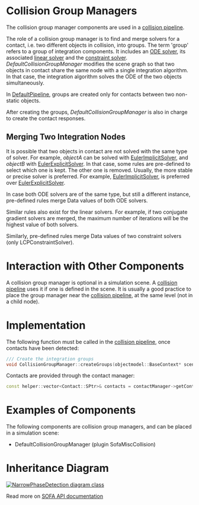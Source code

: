 Collision Group Managers
========================

The collision group manager components are used in a [collision pipeline](../../../using-sofa/components/collision/detection/algorithm/collisionpipeline).

The role of a collision group manager is to find and merge solvers for a contact, i.e. two different objects in collision, into groups.
The term 'group' refers to a group of integration components.
It includes an [ODE solver](../../../using-sofa/simulation-principles/system-resolution/integration-scheme), its associated [linear solver](../../../simulation-principles/system-resolution/linear-solver/) and the [constraint solver](../../../using-sofa/simulation-principles/constraint/lagrange-constraint).
_DefaultCollisionGroupManager_ modifies the scene graph so that two objects in contact share the same node with a single integration algorithm.
In that case, the integration algorithm solves the ODE of the two objects simultaneously.

In [DefaultPipeline](../../../using-sofa/components/collision/detection/algorithm/defaultpipeline), groups are created only for contacts between two non-static objects.

After creating the groups, _DefaultCollisionGroupManager_ is also in charge to create the contact responses. 

## Merging Two Integration Nodes

It is possible that two objects in contact are not solved with the same type of solver.
For example, _objectA_ can be solved with [EulerImplicitSolver](../../../components/odesolver/backward/eulerimplicitsolver/), and _objectB_ with [EulerExplicitSolver](../../../components/odesolver/forward/eulerexplicitsolver/).
In that case, some rules are pre-defined to select which one is kept.
The other one is removed.
Usually, the more stable or precise solver is preferred.
For example, [EulerImplicitSolver](../../../components/odesolver/backward/eulerimplicitsolver/), is preferred over [EulerExplicitSolver](../../../components/odesolver/forward/eulerexplicitsolver/).

In case both ODE solvers are of the same type, but still a different instance, pre-defined rules merge Data values of both ODE solvers.

Similar rules also exist for the linear solvers.
For example, if two conjugate gradient solvers are merged, the maximum number of iterations will be the highest value of both solvers.

Similarly, pre-defined rules merge Data values of two constraint solvers (only LCPConstraintSolver).

Interaction with Other Components
==============

A collision group manager is optional in a simulation scene.
A [collision pipeline](../../../using-sofa/components/collision/detection/algorithm/collisionpipeline) uses it if one is defined in the scene.
It is usually a good practice to place the group manager near the [collision pipeline](../../../using-sofa/components/collision/detection/algorithm/collisionpipeline), at the same level (not in a child node).

Implementation
==============

The following function must be called in the [collision pipeline](../../../using-sofa/components/collision/detection/algorithm/collisionpipeline), once contacts have been detected:
```cpp
/// Create the integration groups
void CollisionGroupManager::createGroups(objectmodel::BaseContext* scene, const sofa::helper::vector<Contact::SPtr>& contacts)
```

Contacts are provided through the contact manager:
```cpp
const helper::vector<Contact::SPtr>& contacts = contactManager->getContacts();
```

Examples of Components
======================

The following components are collision group managers, and can be placed in a simulation scene:

- DefaultCollisionGroupManager (plugin SofaMiscCollision)

Inheritance Diagram
===================

<a href="https://www.sofa-framework.org/api/master/sofa/html/classsofa_1_1core_1_1collision_1_1_collision_group_manager.html">
<img src="https://www.sofa-framework.org/api/master/sofa/html/classsofa_1_1core_1_1collision_1_1_collision_group_manager__inherit__graph.png" title="NarrowPhaseDetection diagram class"/>
</a>

Read more on [SOFA API documentation](https://www.sofa-framework.org/api/master/sofa/html/classsofa_1_1core_1_1collision_1_1_collision_group_manager.html)
